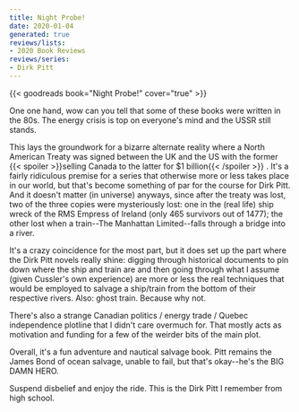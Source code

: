 ```yaml
---
title: Night Probe!
date: 2020-01-04
generated: true
reviews/lists:
- 2020 Book Reviews
reviews/series:
- Dirk Pitt
---
```

{{< goodreads book="Night Probe!" cover="true" >}}

One one hand, wow can you tell that some of these books were written in the 80s. The energy crisis is top on everyone's mind and the USSR still stands.  

This lays the groundwork for a bizarre alternate reality where a North American Treaty was signed between the UK and the US with the former  {{< spoiler >}}selling Canada to the latter for $1 billion{{< /spoiler >}}  . It's a fairly ridiculous premise for a series that otherwise more or less takes place in our world, but that's become something of par for the course for Dirk Pitt. And it doesn't matter (in universe) anyways, since after the treaty was lost, two of the three copies were mysteriously lost: one in the (real life) ship wreck of the RMS Empress of Ireland (only 465 survivors out of 1477); the other lost when a train--The Manhattan Limited--falls through a bridge into a river.  

<!--more-->

It's a crazy coincidence for the most part, but it does set up the part where the Dirk Pitt novels really shine: digging through historical documents to pin down where the ship and train are and then going through what I assume (given Cussler's own experience) are more or less the real techniques that would be employed to salvage a ship/train from the bottom of their respective rivers. Also: ghost train. Because why not.  

There's also a strange Canadian politics / energy trade / Quebec independence plotline that I didn't care overmuch for. That mostly acts as motivation and funding for a few of the weirder bits of the main plot.  

Overall, it's a fun adventure and nautical salvage book. Pitt remains the James Bond of ocean salvage, unable to fail, but that's okay--he's the BIG DAMN HERO.  

Suspend disbelief and enjoy the ride. This is the Dirk Pitt I remember from high school.


